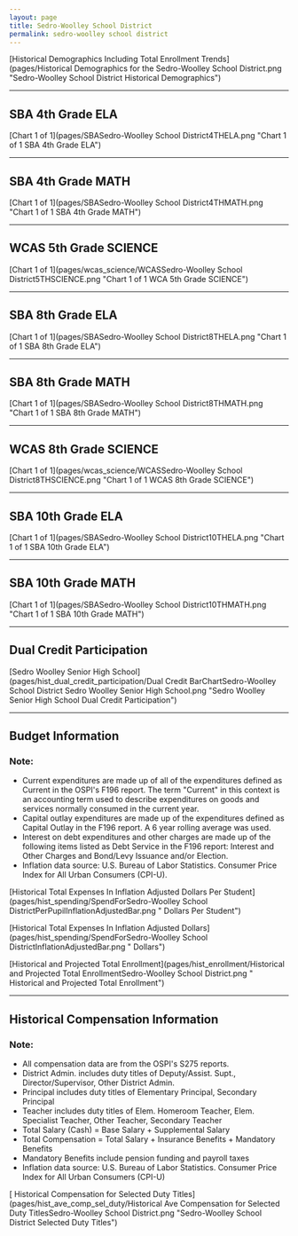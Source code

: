 ```yaml
---
layout: page
title: Sedro-Woolley School District
permalink: sedro-woolley school district
---
```



[Historical Demographics Including Total Enrollment Trends](pages/Historical Demographics for the Sedro-Woolley School District.png "Sedro-Woolley School District Historical Demographics")

___

## SBA 4th Grade ELA

[Chart 1 of 1](pages/SBASedro-Woolley School District4THELA.png "Chart 1 of 1 SBA 4th Grade ELA")


___

## SBA 4th Grade MATH

[Chart 1 of 1](pages/SBASedro-Woolley School District4THMATH.png "Chart 1 of 1 SBA 4th Grade MATH")


___

## WCAS 5th Grade SCIENCE

[Chart 1 of 1](pages/wcas_science/WCASSedro-Woolley School District5THSCIENCE.png "Chart 1 of 1 WCA 5th Grade SCIENCE")


___

## SBA 8th Grade ELA

[Chart 1 of 1](pages/SBASedro-Woolley School District8THELA.png "Chart 1 of 1 SBA 8th Grade ELA")


___

## SBA 8th Grade MATH

[Chart 1 of 1](pages/SBASedro-Woolley School District8THMATH.png "Chart 1 of 1 SBA 8th Grade MATH")


___

## WCAS 8th Grade SCIENCE

[Chart 1 of 1](pages/wcas_science/WCASSedro-Woolley School District8THSCIENCE.png "Chart 1 of 1 WCAS 8th Grade SCIENCE")


___

## SBA 10th Grade ELA

[Chart 1 of 1](pages/SBASedro-Woolley School District10THELA.png "Chart 1 of 1 SBA 10th Grade ELA")


___

## SBA 10th Grade MATH

[Chart 1 of 1](pages/SBASedro-Woolley School District10THMATH.png "Chart 1 of 1 SBA 10th Grade MATH")


___

## Dual Credit Participation

[Sedro Woolley Senior High School](pages/hist_dual_credit_participation/Dual Credit BarChartSedro-Woolley School District Sedro Woolley Senior High School.png "Sedro Woolley Senior High School Dual Credit Participation")


___

## Budget Information
### Note:
- Current expenditures are made up of all of the expenditures defined as Current in the OSPI's F196 report. The term "Current" in this context is an accounting term used to describe expenditures on goods and services normally consumed in the current year.
- Capital outlay expenditures are made up of the expenditures defined as Capital Outlay in the F196 report. A 6 year rolling average was used.
- Interest on debt expenditures and other charges are made up of the following items listed as Debt Service in the F196 report: Interest and Other Charges and Bond/Levy Issuance and/or Election.
- Inflation data source: U.S. Bureau of Labor Statistics. Consumer Price Index for All Urban Consumers (CPI-U).

[Historical Total Expenses In Inflation Adjusted Dollars Per Student](pages/hist_spending/SpendForSedro-Woolley School DistrictPerPupilInflationAdjustedBar.png " Dollars Per Student")

[Historical Total Expenses In Inflation Adjusted Dollars](pages/hist_spending/SpendForSedro-Woolley School DistrictInflationAdjustedBar.png " Dollars")

[Historical and Projected Total Enrollment](pages/hist_enrollment/Historical and Projected Total EnrollmentSedro-Woolley School District.png " Historical and Projected Total Enrollment")


___

## Historical Compensation Information
### Note:
- All compensation data are from the OSPI's S275 reports.
- District Admin. includes duty titles of Deputy/Assist. Supt., Director/Supervisor, Other District Admin.
- Principal includes duty titles of Elementary Principal, Secondary Principal
- Teacher includes duty titles of Elem. Homeroom Teacher, Elem. Specialist Teacher, Other Teacher, Secondary Teacher
- Total Salary (Cash) = Base Salary + Supplemental Salary
- Total Compensation = Total Salary + Insurance Benefits + Mandatory Benefits
- Mandatory Benefits include pension funding and payroll taxes
- Inflation data source: U.S. Bureau of Labor Statistics. Consumer Price Index for All Urban Consumers (CPI-U)

[ Historical Compensation for Selected Duty Titles](pages/hist_ave_comp_sel_duty/Historical Ave Compensation for Selected Duty TitlesSedro-Woolley School District.png "Sedro-Woolley School District Selected Duty Titles")

